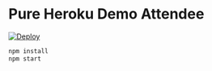 # Pure Heroku Demo Attendee

[![Deploy](https://www.herokucdn.com/deploy/button.svg)](https://heroku.com/deploy)

```sh
npm install
npm start
```
